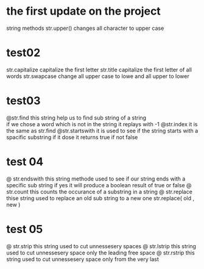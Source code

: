 # the first update on the project
  string methods
  str.upper()
  changes all character to upper case
 # test02
   str.capitalize
   capitalize the first letter
   str.title
   capitalize the first letter of all words
   str.swapcase 
   change all upper case to lowe and all upper to lower
# test03
   @str.find
   this string help us to find sub string of a string  
   if we chose a word which is not in the string it replays with -1
   @str.index
   it is the same as str.find
   @str.startswith
  it is used to see if the string starts with a spacific substring 
  if it dose it returns true if not false
# test 04
  @ str.endswith
  this string methode used to see if our string ends with a specific sub string
  if yes it will produce a boolean result of true or false
  @ str.count
  this counts the occurance of a substring in a string
  @ str.replace
  thise string used to replace an old sub string to a new one 
  str.replace( old , new )
# test 05
  @ str.strip
  this string used to cut unnessesery spaces
  @ str.lstrip
  this string used to cut unnessesery space only the leading free space
  @ str.rstrip
  this string used to cut unnessesery space only from the very last